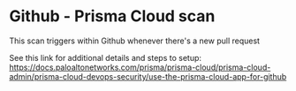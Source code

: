 # Github - Prisma Cloud scan
This scan triggers within Github whenever there's a new pull request

See this link for additional details and steps to setup:
https://docs.paloaltonetworks.com/prisma/prisma-cloud/prisma-cloud-admin/prisma-cloud-devops-security/use-the-prisma-cloud-app-for-github

